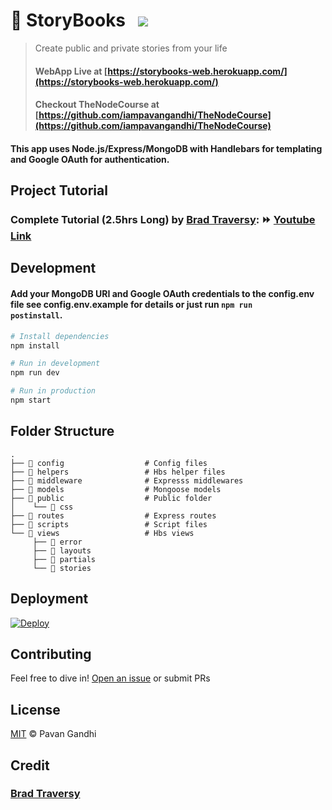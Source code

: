# 📖 StoryBooks &nbsp; ![](https://img.shields.io/github/deployments/iampavangandhi/Storybooks/storybooks-web?color=2648ff&style=flat-square)

> Create public and private stories from your life
> #### WebApp Live at [https://storybooks-web.herokuapp.com/](https://storybooks-web.herokuapp.com/)
> #### Checkout TheNodeCourse at [https://github.com/iampavangandhi/TheNodeCourse](https://github.com/iampavangandhi/TheNodeCourse)

#### This app uses Node.js/Express/MongoDB with Handlebars for templating and Google OAuth for authentication.

## Project Tutorial

### Complete Tutorial (2.5hrs Long) by [Brad Traversy](https://github.com/bradtraversy): ⏩ [**Youtube Link**](https://youtu.be/SBvmnHTQIPY)

## Development

#### Add your MongoDB URI and Google OAuth credentials to the config.env file see config.env.example for details or just run <code>npm run postinstall</code>.

```sh
# Install dependencies
npm install

# Run in development
npm run dev

# Run in production
npm start
```

## Folder Structure

    .
    ├── 📁 config                  # Config files
    ├── 📁 helpers                 # Hbs helper files
    ├── 📁 middleware              # Expresss middlewares
    ├── 📁 models                  # Mongoose models
    ├── 📁 public                  # Public folder
    │    └── 📁 css
    ├── 📁 routes                  # Express routes
    ├── 📁 scripts                 # Script files
    └── 📁 views                   # Hbs views
         ├── 📁 error
         ├── 📁 layouts
         ├── 📁 partials
         └── 📁 stories

## Deployment

[![Deploy](https://www.herokucdn.com/deploy/button.svg)](https://heroku.com/deploy)

## Contributing

Feel free to dive in! [Open an issue](https://github.com/iampavangandhi/Storybooks/issues/new) or submit PRs

## License

[MIT](LICENSE) © Pavan Gandhi

## Credit

### [Brad Traversy](https://github.com/bradtraversy)
